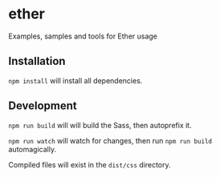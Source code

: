 # ether
Examples, samples and tools for Ether usage

## Installation
`npm install` will install all dependencies.

## Development
`npm run build` will will build the Sass, then autoprefix it.

`npm run watch` will watch for changes, then run `npm run build` automagically.

Compiled files will exist in the `dist/css` directory.

